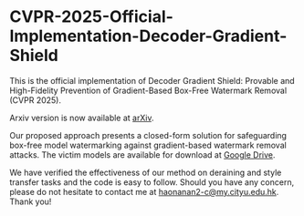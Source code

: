 # CVPR-2025-Official-Implementation-Decoder-Gradient-Shield
This is the official implementation of Decoder Gradient Shield: Provable and High-Fidelity Prevention of Gradient-Based Box-Free Watermark Removal (CVPR 2025).

Arxiv version is now available at [arXiv](https://arxiv.org/abs/2502.20924).

Our proposed approach presents a closed-form solution for safeguarding box-free model watermarking against gradient-based watermark removal attacks. The victim models are available for download at [Google Drive](https://drive.google.com/drive/folders/1fPZq45xaB066blHmQ5oayGLhUCcZdqar?usp=sharing).

We have verified the effectiveness of our method on deraining and style transfer tasks and the code is easy to follow. Should you have any concern, please do not hesitate to contact me at [haonanan2-c@my.cityu.edu.hk](mailto:haonanan2-c@my.cityu.edu.hk). Thank you!
